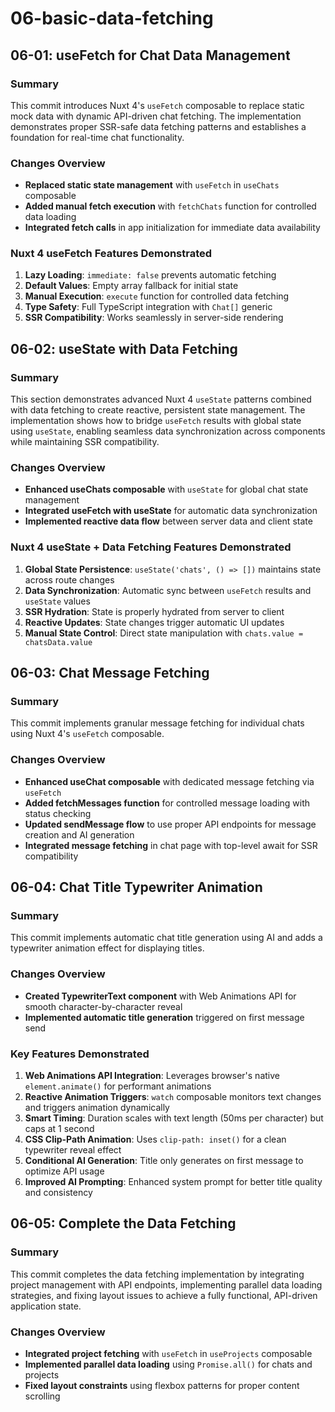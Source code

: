 # 06-basic-data-fetching

## 06-01: useFetch for Chat Data Management

### Summary

This commit introduces Nuxt 4's `useFetch` composable to replace static mock data with dynamic API-driven chat fetching. The implementation demonstrates proper SSR-safe data fetching patterns and establishes a foundation for real-time chat functionality.

### Changes Overview

- **Replaced static state management** with `useFetch` in `useChats` composable
- **Added manual fetch execution** with `fetchChats` function for controlled data loading
- **Integrated fetch calls** in app initialization for immediate data availability

### Nuxt 4 useFetch Features Demonstrated

1. **Lazy Loading**: `immediate: false` prevents automatic fetching
2. **Default Values**: Empty array fallback for initial state
3. **Manual Execution**: `execute` function for controlled data fetching
4. **Type Safety**: Full TypeScript integration with `Chat[]` generic
5. **SSR Compatibility**: Works seamlessly in server-side rendering

## 06-02: useState with Data Fetching

### Summary

This section demonstrates advanced Nuxt 4 `useState` patterns combined with data fetching to create reactive, persistent state management. The implementation shows how to bridge `useFetch` results with global state using `useState`, enabling seamless data synchronization across components while maintaining SSR compatibility.

### Changes Overview

- **Enhanced useChats composable** with `useState` for global chat state management
- **Integrated useFetch with useState** for automatic data synchronization
- **Implemented reactive data flow** between server data and client state

### Nuxt 4 useState + Data Fetching Features Demonstrated

1. **Global State Persistence**: `useState('chats', () => [])` maintains state across route changes
2. **Data Synchronization**: Automatic sync between `useFetch` results and `useState` values
3. **SSR Hydration**: State is properly hydrated from server to client
4. **Reactive Updates**: State changes trigger automatic UI updates
5. **Manual State Control**: Direct state manipulation with `chats.value = chatsData.value`

## 06-03: Chat Message Fetching

### Summary

This commit implements granular message fetching for individual chats using Nuxt 4's `useFetch` composable.

### Changes Overview

- **Enhanced useChat composable** with dedicated message fetching via `useFetch`
- **Added fetchMessages function** for controlled message loading with status checking
- **Updated sendMessage flow** to use proper API endpoints for message creation and AI generation
- **Integrated message fetching** in chat page with top-level await for SSR compatibility

## 06-04: Chat Title Typewriter Animation

### Summary

This commit implements automatic chat title generation using AI and adds a typewriter animation effect for displaying titles.

### Changes Overview

- **Created TypewriterText component** with Web Animations API for smooth character-by-character reveal
- **Implemented automatic title generation** triggered on first message send

### Key Features Demonstrated

1. **Web Animations API Integration**: Leverages browser's native `element.animate()` for performant animations
2. **Reactive Animation Triggers**: `watch` composable monitors text changes and triggers animation dynamically
3. **Smart Timing**: Duration scales with text length (50ms per character) but caps at 1 second
4. **CSS Clip-Path Animation**: Uses `clip-path: inset()` for a clean typewriter reveal effect
5. **Conditional AI Generation**: Title only generates on first message to optimize API usage
6. **Improved AI Prompting**: Enhanced system prompt for better title quality and consistency

## 06-05: Complete the Data Fetching

### Summary

This commit completes the data fetching implementation by integrating project management with API endpoints, implementing parallel data loading strategies, and fixing layout issues to achieve a fully functional, API-driven application state.

### Changes Overview

- **Integrated project fetching** with `useFetch` in `useProjects` composable
- **Implemented parallel data loading** using `Promise.all()` for chats and projects
- **Fixed layout constraints** using flexbox patterns for proper content scrolling
